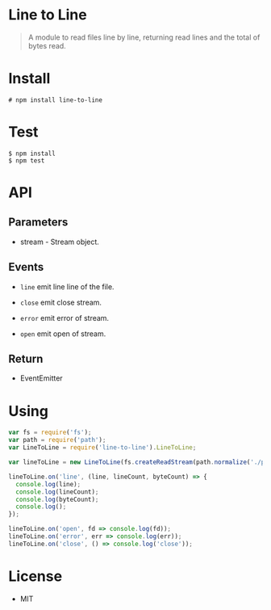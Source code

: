 # Line to Line

> A module to read files line by line, returning read lines and the total of bytes read.

# Install
```
# npm install line-to-line
```

# Test
```
$ npm install
$ npm test
```

# API

## Parameters
- stream - Stream object.

## Events
- `line` emit line line of the file.

- `close` emit close stream.

- `error` emit error of stream.

- `open` emit open of stream.

## Return
- EventEmitter

# Using
```javascript
var fs = require('fs');
var path = require('path');
var LineToLine = require('line-to-line').LineToLine;

var lineToLine = new LineToLine(fs.createReadStream(path.normalize('./path/file.csv')));

lineToLine.on('line', (line, lineCount, byteCount) => {
  console.log(line);
  console.log(lineCount);
  console.log(byteCount);
  console.log();
});

lineToLine.on('open', fd => console.log(fd));
lineToLine.on('error', err => console.log(err));
lineToLine.on('close', () => console.log('close'));
```

# License
- MIT
